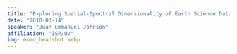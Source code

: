 ```yaml
---
title: "Exploring Spatial-Spectral Dimensionality of Earth Science Data Cubes"
date: "2018-03-14"
speaker: "Juan Emmanuel Johnson"
affiliation: "ISP/UV"
img: eman_headshot.webp
---
```

